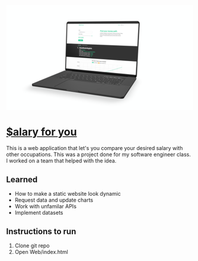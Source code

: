 ![Salary for you Landing](Media/landing.png)
# [$alary for you](https://webpages.uncc.edu/fhenriqu/salary-for-you/index.html "Salary for you website link") #
This is a web application that let's you compare your desired salary with other occupations. This was a project done for my software engineer class. I worked on a team that helped with the idea.

## Learned ##
* How to make a static website look dynamic
* Request data and update charts
* Work with unfamilar APIs
* Implement datasets

## Instructions to run ##
1. Clone git repo
2. Open Web/index.html


